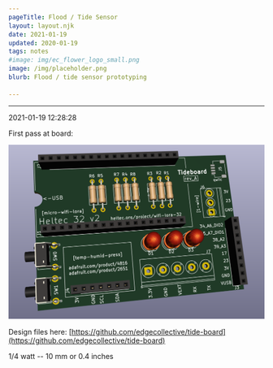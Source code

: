 ```yaml
---
pageTitle: Flood / Tide Sensor
layout: layout.njk
date: 2021-01-19
updated: 2020-01-19
tags: notes
#image: img/ec_flower_logo_small.png
image: /img/placeholder.png
blurb: Flood / tide sensor prototyping

---
```


---
2021-01-19 12:28:28

First pass at board:

![](/img/flood/tideboard.png)

Design files here: [https://github.com/edgecollective/tide-board](https://github.com/edgecollective/tide-board)

1/4 watt -- 10 mm or 0.4 inches 



